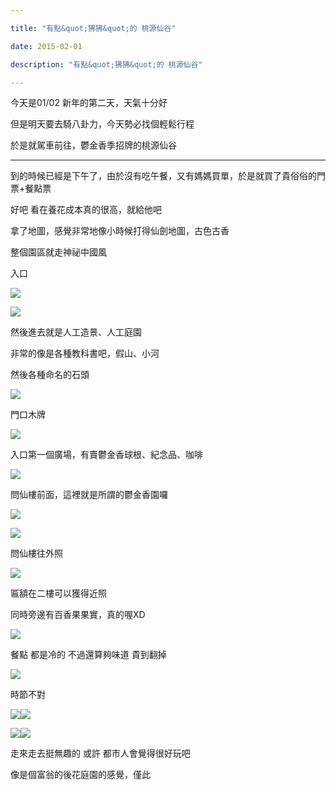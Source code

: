 ```yaml
---

title: "有點&quot;狒狒&quot;的 桃源仙谷"

date: 2015-02-01

description: "有點&quot;狒狒&quot;的 桃源仙谷"

---
```




今天是01/02 新年的第二天，天氣十分好



  



但是明天要去騎八卦力，今天勢必找個輕鬆行程



  



於是就駕車前往，鬱金香季招牌的桃源仙谷



  



* * *



  



  



到的時候已經是下午了，由於沒有吃午餐，又有媽媽買單，於是就買了貴俗俗的門票+餐點票



  



好吧 看在養花成本真的很高，就給他吧



  



  



拿了地圖，感覺非常地像小時候打得仙劍地圖，古色古香



  



整個園區就走神祕中國風



  



  



入口



  



![](https://jaythecheyi.home.blog/wp-content/uploads/2019/11/bfc99-img_2015.jpg)


  



![](https://jaythecheyi.home.blog/wp-content/uploads/2019/11/5dc15-img_2016.jpg)


  



  



然後進去就是人工造景、人工庭園



  



非常的像是各種教科書吧，假山、小河



  



然後各種命名的石頭



  



![](https://jaythecheyi.home.blog/wp-content/uploads/2019/11/54349-img_2017.jpg)


  



門口木牌



  



  



![](https://jaythecheyi.home.blog/wp-content/uploads/2019/11/b4c6d-img_2020.jpg)


  



入口第一個廣場，有賣鬱金香球根、紀念品、咖啡



  



  



![](https://jaythecheyi.home.blog/wp-content/uploads/2019/11/5f153-img_2021.jpg)


  



問仙樓前面，這裡就是所謂的鬱金香園囉



  



  



![](https://jaythecheyi.home.blog/wp-content/uploads/2019/11/a7a99-img_2022.jpg)


  



![](https://jaythecheyi.home.blog/wp-content/uploads/2019/11/76182-img_2023.jpg)


  



問仙樓往外照



  



  



![](https://jaythecheyi.home.blog/wp-content/uploads/2019/11/b0cee-img_2025.jpg)


  



匾額在二樓可以獲得近照



  



同時旁邊有百香果果實，真的喔XD



  



  



![](https://jaythecheyi.home.blog/wp-content/uploads/2019/11/c766e-img_2026.jpg)


  



餐點 都是冷的 不過還算夠味道 貴到翻掉



  



  



![](https://jaythecheyi.home.blog/wp-content/uploads/2019/11/6cdc3-img_2027.jpg)


  



時節不對



  



  



![](https://jaythecheyi.home.blog/wp-content/uploads/2019/11/96a75-img_2029.jpg)![](https://jaythecheyi.home.blog/wp-content/uploads/2019/11/626c0-img_2032.jpg)


  



![](https://jaythecheyi.home.blog/wp-content/uploads/2019/11/1aa7f-img_2033.jpg)![](https://jaythecheyi.home.blog/wp-content/uploads/2019/11/8fa05-img_2034.jpg)


  



  



走來走去挺無趣的 或許 都市人會覺得很好玩吧



  



像是個富翁的後花庭園的感覺，僅此



  



  



